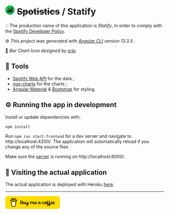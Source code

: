 <h1>
  <img src="src/assets/img/statify.png" width="30" title="hover text">
  <strike>Spotistics</strike> / Statify
</h1>

:bulb: The production name of this application is _Statify_, in order to comply with the [Spotify Developer Policy](https://developer.spotify.com/policy/).

:gear: _This project was generated with [Angular CLI](https://github.com/angular/angular-cli) version 13.3.5._

:art: _Bar Chart Icon designed by [srip](https://www.flaticon.com/authors/srip)._

## :hammer: Tools

- [Spotify Web API](https://developer.spotify.com/documentation/web-api/reference/#/) for the data ;
- [ngx-charts](https://swimlane.gitbook.io/ngx-charts/) for the charts ;
- [Angular Material](https://material.angular.io/) & [Bootstrap](https://getbootstrap.com/) for styling.

## :gear: Running the app in development

Install or update dependencies with:

```bash
npm install
```

Run `npm run start:frontend` for a dev server and navigate to http://localhost:4200/. The application will automatically reload if you change any of the source files.

Make sure the [server](https://github.com/chomelc/Statify-server) is running on http://localhost:8000/.

## :round_pushpin: Visiting the actual application

The actual application is deployed with Heroku [here](https://appstatify.herokuapp.com/).

---

<a href="https://www.buymeacoffee.com/chomelcl" target="_blank"><img src="./src/assets/img/bmc-button.png" alt="Buy Me A Coffee" style="height: 41px !important;width: 174px !important;" ></a>
